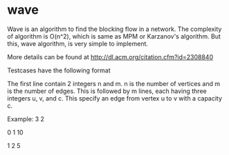 wave
====

Wave is an algorithm to find the blocking flow in a network. The complexity of algorithm is O(n^2), which is same as MPM or Karzanov's algorithm. But this, wave algorithm, is very simple to implement. 

More details can be found at http://dl.acm.org/citation.cfm?id=2308840

Testcases have the following format

The first line contain 2 integers n and m. n is the number of vertices and m is the number of edges. This is followed by  m lines, each having three integers u, v, and c. This specify an edge from vertex u to v with a capacity c.

Example:
3 2

0 1 10

1 2 5

